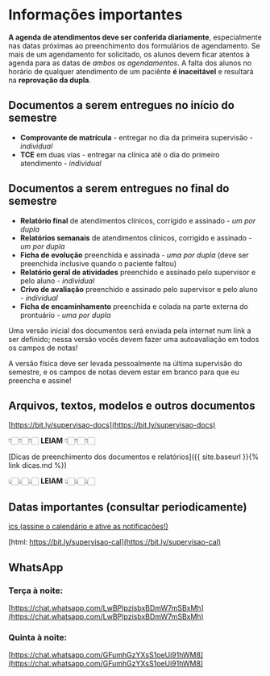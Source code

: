 
# Informações importantes

**A agenda de atendimentos deve ser conferida diariamente**, especialmente nas datas próximas ao preenchimento dos formulários
  de agendamento.
Se mais de um agendamento for solicitado, os alunos devem ficar atentos à agenda para as datas de *ambos os agendamentos*.
A falta dos alunos no horário de qualquer atendimento de um paciênte **é inaceitável** e resultará na **reprovação da dupla**.

## Documentos a serem entregues no **início** do semestre
  - **Comprovante de matrícula** - entregar no dia da primeira supervisão - *individual*
  - **TCE** em duas vias - entregar na clínica até o dia do primeiro atendimento - *individual*

## Documentos a serem entregues no **final** do semestre
  - **Relatório final** de atendimentos clínicos, corrigido e assinado - *um por dupla*
  - **Relatórios semanais** de atendimentos clínicos, corrigido e assinado - *um por dupla*
  - **Ficha de evolução** preenchida e assinada - *uma por dupla* (deve ser preenchida inclusive quando o paciente faltou)
  - **Relatório geral de atividades** preenchido e assinado pelo supervisor e pelo aluno - *individual*
  - **Crivo de avaliação** preenchido e assinado pelo supervisor e pelo aluno - *individual* 
  - **Ficha de encaminhamento** preenchida e colada na parte externa do prontuário - *uma por dupla*

Uma versão inicial dos documentos será enviada pela internet num link a ser definido; nessa versão vocês devem fazer uma autoavaliação em todos
  os campos de notas!

A versão física deve ser levada pessoalmente na última supervisão do semestre, e os campos de notas devem estar em branco para que
  eu preencha e assine!

## Arquivos, textos, modelos e outros documentos

[https://bit.ly/supervisao-docs](https://bit.ly/supervisao-docs)

👇🏻👇🏻👇🏻 **LEIAM** 👇🏻👇🏻👇🏻

[Dicas de preenchimento dos documentos e relatórios]({{ site.baseurl }}{% link dicas.md %})

👆🏻👆🏻👆🏻 **LEIAM** 👆🏻👆🏻👆🏻

## Datas importantes (**consultar periodicamente**)

[ics (assine o calendário e ative as notificações!)](https://outlook.office365.com/owa/calendar/1afa582876764be59815a8ca5aeb582f@FMU.BR/5e9ff06b9c2a44f084e01080fec5009e15882344615390827203/calendar.ics)

[html: https://bit.ly/supervisao-cal](https://bit.ly/supervisao-cal)

## WhatsApp

### Terça à noite:
[https://chat.whatsapp.com/LwBPIpzisbxBDmW7mSBxMh](https://chat.whatsapp.com/LwBPIpzisbxBDmW7mSBxMh)

### Quinta à noite:
[https://chat.whatsapp.com/GFumhGzYXsS1oeUi91hWM8](https://chat.whatsapp.com/GFumhGzYXsS1oeUi91hWM8)
